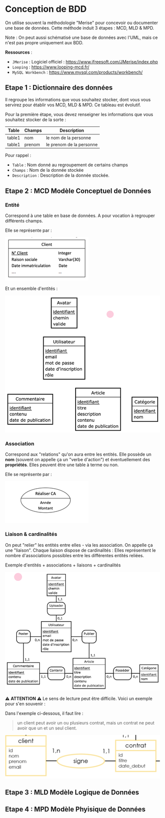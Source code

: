 # Conception de BDD

On utilise souvent la méthodologie "Merise" pour concevoir ou documenter une base de données. Cette méthode induit 3 étapes : MCD, MLD & MPD.

Note : On peut aussi schématisé une base de données avec l'UML, mais ce n'est pas propre uniquement aux BDD.

**Ressources** : 
- `JMerise` : Logiciel officiel : https://www.jfreesoft.com/JMerise/index.php
- `Looping` : https://www.looping-mcd.fr/
- `MySQL Workbench` : https://www.mysql.com/products/workbench/


## Etape 1 : Dictionnaire des données

Il regroupe les informations que vous souhaitez stocker, dont vous vous servirez pour établir vos MCD, MLD & MPD. Ce tableau est évolutif.

Pour la première étape, vous devez renseigner les informations que vous souhaitez stocker de la sorte : 

| Table | Champs | Description |
| --- | --- | --- |
| table1 | nom | le nom de la personne |
| table1 | prenom | le prenom de la personne |

Pour rappel : 
- `Table` : Nom donné au regroupement de certains champs
- `Champs` : Nom de la donnée stockée
- `Description` : Description de la donnée stockée.

## Etape 2 : MCD Modèle Conceptuel de Données

### Entité

Correspond à une table en base de données. A pour vocation à regrouper différents champs.

Elle se représente par : 

<img src="./images/mcd_1.png" />

Et un ensemble d'entités : 

<img src="./images/mcd_3.png" />

### Association

Correspond aux "relations" qu'on aura entre les entités. Elle possède un **nom** (souvent on appelle ça un "verbe d'action") et éventuellement des **propriétés**. Elles peuvent être une table à terme ou non.

Elle se représente par : 

<img src="./images/mcd_2.png" />


### Liaison & cardinalités

On peut "relier" les entités entre elles - via les association. On appelle ça une "liaison".
Chaque liaison dispose de cardinalités : Elles représentent le nombre d'associations possibles entre les différentes entités reliées.

Exemple d'entités + associations + liaisons + cardinalités

<img src="./images/mcd_4.png" />

⚠️ **ATTENTION** ⚠️
Le sens de lecture peut être difficile. Voici un exemple pour s'en souvenir : 

Dans l'exemple ci-dessous, il faut lire : 

> un client peut avoir un ou plusieurs contrat, mais un contrat ne peut avoir que un et un seul client.

<img src="./images/mcd_5.png" />




## Etape 3 : MLD Modèle Logique de Données

## Etape 4 : MPD Modèle Phyisique de Données